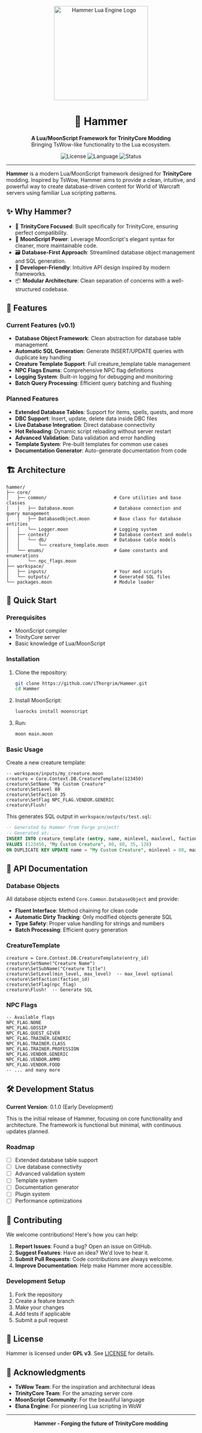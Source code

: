 <p align="center">
  <img src="https://avatars.githubusercontent.com/u/213296862" alt="Hammer Lua Engine Logo" width="250"/>
</p>

<h1 align="center">🔨 Hammer</h1>

<p align="center">
  <strong>A Lua/MoonScript Framework for TrinityCore Modding</strong>
  <br />
  Bringing TsWow-like functionality to the Lua ecosystem.
</p>

<p align="center">
   <img src="https://img.shields.io/badge/license-GPL_v3-blue.svg" alt="License">
  <img src="https://img.shields.io/badge/language-Lua%2FMoonScript-blue.svg" alt="Language">
  <img src="https://img.shields.io/badge/status-Early%20Development-yellow.svg" alt="Status">
</p>

---

**Hammer** is a modern Lua/MoonScript framework designed for **TrinityCore** modding. Inspired by TsWow, Hammer aims to provide a clean, intuitive, and powerful way to create database-driven content for World of Warcraft servers using familiar Lua scripting patterns.

## ✨ Why Hammer?

*   🎯 **TrinityCore Focused**: Built specifically for TrinityCore, ensuring perfect compatibility.
*   🌙 **MoonScript Power**: Leverage MoonScript's elegant syntax for cleaner, more maintainable code.
*   🗃️ **Database-First Approach**: Streamlined database object management and SQL generation.
*   🔧 **Developer-Friendly**: Intuitive API design inspired by modern frameworks.
*   📦 **Modular Architecture**: Clean separation of concerns with a well-structured codebase.

## 🚀 Features

### Current Features (v0.1)
*   **Database Object Framework**: Clean abstraction for database table management
*   **Automatic SQL Generation**: Generate INSERT/UPDATE queries with duplicate key handling
*   **Creature Template Support**: Full creature_template table management
*   **NPC Flags Enums**: Comprehensive NPC flag definitions
*   **Logging System**: Built-in logging for debugging and monitoring
*   **Batch Query Processing**: Efficient query batching and flushing

### Planned Features
*   **Extended Database Tables**: Support for items, spells, quests, and more
*   **DBC Support**: Insert, update, delete data inside DBC files
*   **Live Database Integration**: Direct database connectivity
*   **Hot Reloading**: Dynamic script reloading without server restart
*   **Advanced Validation**: Data validation and error handling
*   **Template System**: Pre-built templates for common use cases
*   **Documentation Generator**: Auto-generate documentation from code

## 🏗️ Architecture

```
hammer/
├── core/
│   ├── common/                         # Core utilities and base classes
│   │   ├── Database.moon               # Database connection and query management
│   │   ├── DatabaseObject.moon         # Base class for database entities
│   │   └── Logger.moon                 # Logging system
│   ├── context/                        # Database context and models
│   │   └── db/                         # Database table models
│   │       └── creature_template.moon
│   └── enums/                          # Game constants and enumerations
│       └── npc_flags.moon
├── workspace/
│   ├── inputs/                         # Your mod scripts
│   └── outputs/                        # Generated SQL files
└── packages.moon                       # Module loader
```

## 🔧 Quick Start

### Prerequisites
*   MoonScript compiler
*   TrinityCore server
*   Basic knowledge of Lua/MoonScript

### Installation
1. Clone the repository:
   ```bash
   git clone https://github.com/iThorgrim/Hammer.git
   cd Hammer
   ```

2. Install MoonScript:
   ```bash
   luarocks install moonscript
   ```

3. Run:
   ```bash
   moon main.moon
   ```

### Basic Usage

Create a new creature template:

```moonscript
-- workspace/inputs/my_creature.moon
creature = Core.Context.DB.CreatureTemplate(123450)
creature\SetName "My Custom Creature"
creature\SetLevel 80
creature\SetFaction 35
creature\SetFlag NPC_FLAG.VENDOR.GENERIC
creature\Flush!
```

This generates SQL output in `workspace/outputs/test.sql`:

```sql
-- Generated by Hammer from Forge project!
-- Generated at: ...
INSERT INTO creature_template (entry, name, minlevel, maxlevel, faction, npcflag) 
VALUES (123450, "My Custom Creature", 80, 80, 35, 128) 
ON DUPLICATE KEY UPDATE name = "My Custom Creature", minlevel = 80, maxlevel = 80, faction = 35, npcflag = 128;
```

## 📖 API Documentation

### Database Objects

All database objects extend `Core.Common.DatabaseObject` and provide:

*   **Fluent Interface**: Method chaining for clean code
*   **Automatic Dirty Tracking**: Only modified objects generate SQL
*   **Type Safety**: Proper value handling for strings and numbers
*   **Batch Processing**: Efficient query generation

### CreatureTemplate

```moonscript
creature = Core.Context.DB.CreatureTemplate(entry_id)
creature\SetName("Creature Name")
creature\SetSubName("Creature Title")
creature\SetLevel(min_level, max_level)  -- max_level optional
creature\SetFaction(faction_id)
creature\SetFlag(npc_flag)
creature\Flush!  -- Generate SQL
```

### NPC Flags

```moonscript
-- Available flags
NPC_FLAG.NONE
NPC_FLAG.GOSSIP
NPC_FLAG.QUEST_GIVER
NPC_FLAG.TRAINER.GENERIC
NPC_FLAG.TRAINER.CLASS
NPC_FLAG.TRAINER.PROFESSION
NPC_FLAG.VENDOR.GENERIC
NPC_FLAG.VENDOR.AMMO
NPC_FLAG.VENDOR.FOOD
-- ... and many more
```

## 🛠️ Development Status

**Current Version**: 0.1.0 (Early Development)

This is the initial release of Hammer, focusing on core functionality and architecture. The framework is functional but minimal, with continuous updates planned.

### Roadmap
- [ ] Extended database table support
- [ ] Live database connectivity
- [ ] Advanced validation system
- [ ] Template system
- [ ] Documentation generator
- [ ] Plugin system
- [ ] Performance optimizations

## 🤝 Contributing

We welcome contributions! Here's how you can help:

1. **Report Issues**: Found a bug? Open an issue on GitHub.
2. **Suggest Features**: Have an idea? We'd love to hear it.
3. **Submit Pull Requests**: Code contributions are always welcome.
4. **Improve Documentation**: Help make Hammer more accessible.

### Development Setup
1. Fork the repository
2. Create a feature branch
3. Make your changes
4. Add tests if applicable
5. Submit a pull request

## 📝 License

Hammer is licensed under **GPL v3**. See [LICENSE](LICENSE) for details.

## 🙏 Acknowledgments

*   **TsWow Team**: For the inspiration and architectural ideas
*   **TrinityCore Team**: For the amazing server core
*   **MoonScript Community**: For the beautiful language
*   **Eluna Engine**: For pioneering Lua scripting in WoW

---

<p align="center">
  <strong>Hammer - Forging the future of TrinityCore modding</strong>
</p>